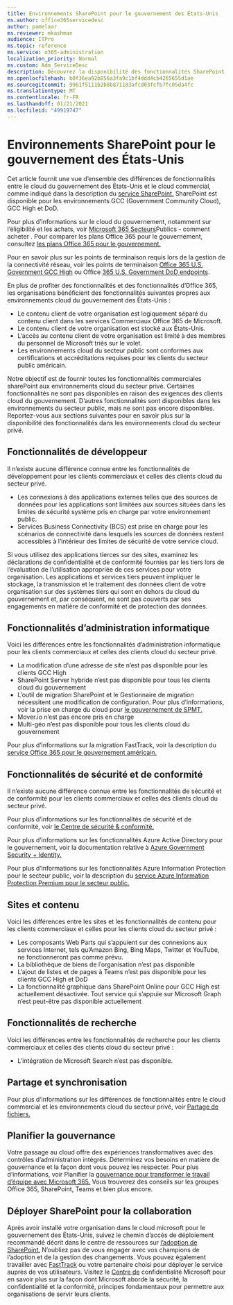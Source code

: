 ```yaml
---
title: Environnements SharePoint pour le gouvernement des États-Unis
ms.author: office365servicedesc
author: pamelaar
ms.reviewer: mkashman
audience: ITPro
ms.topic: reference
ms.service: o365-administration
localization_priority: Normal
ms.custom: Adm_ServiceDesc
description: Découvrez la disponibilité des fonctionnalités SharePoint pour les clients cloud du gouvernement des États-Unis.
ms.openlocfilehash: b0f36ea92b856a3fa9c1bf4ddd4cb4265655d1ae
ms.sourcegitcommit: 9961f5111b2b8b871183afcd03fcfb7fc05da4fc
ms.translationtype: MT
ms.contentlocale: fr-FR
ms.lasthandoff: 01/21/2021
ms.locfileid: "49919747"
---
```

# <a name="sharepoint-for-us-government-environments"></a>Environnements SharePoint pour le gouvernement des États-Unis

Cet article fournit une vue d’ensemble des différences de fonctionnalités entre le cloud du gouvernement des États-Unis et le cloud commercial, comme indiqué dans la description du [service SharePoint.](/office365/servicedescriptions/sharepoint-online-service-description/sharepoint-online-service-description) SharePoint est disponible pour les environnements GCC (Government Community Cloud), GCC High et DoD. 

Pour plus d’informations sur le cloud du gouvernement, notamment sur l’éligibilité et les achats, voir [Microsoft 365 Secteurs](/office365/servicedescriptions/office-365-platform-service-description/office-365-us-government/microsoft-365-government-how-to-buy)Publics - comment acheter . Pour comparer les plans Office 365 pour le gouvernement, consultez [les plans Office 365 pour le gouvernement.](https://www.microsoft.com/microsoft-365/government/compare-office-365-government-plans?rtc=1#EligibilityRequirements)

Pour en savoir plus sur les points de terminaison requis lors de la gestion de la connectivité réseau, voir les points de terminaison [Office 365 U.S. Government GCC High](/office365/enterprise/office-365-u-s-government-gcc-high-endpoints#sharepoint-online-and-onedrive-for-business) ou Office [365 U.S. Government DoD endpoints](/office365/enterprise/office-365-u-s-government-dod-endpoints#sharepoint-online-and-onedrive-for-business).

En plus de profiter des fonctionnalités et des fonctionnalités d’Office 365, les organisations bénéficient des fonctionnalités suivantes propres aux environnements cloud du gouvernement des États-Unis :

-   Le contenu client de votre organisation est logiquement séparé du contenu client dans les services Commerciaux Office 365 de Microsoft.
-   Le contenu client de votre organisation est stocké aux États-Unis.
-   L’accès au contenu client de votre organisation est limité à des membres du personnel de Microsoft triés sur le volet.
-   Les environnements cloud du secteur public sont conformes aux certifications et accréditations requises pour les clients du secteur public américain.

Notre objectif est de fournir toutes les fonctionnalités commerciales sharePoint aux environnements cloud du secteur privé. Certaines fonctionnalités ne sont pas disponibles en raison des exigences des clients cloud du gouvernement. D’autres fonctionnalités sont disponibles dans les environnements du secteur public, mais ne sont pas encore disponibles. Reportez-vous aux sections suivantes pour en savoir plus sur la disponibilité des fonctionnalités dans les environnements cloud du secteur privé.

## <a name="developer-features"></a>Fonctionnalités de développeur

Il n’existe aucune différence connue entre les fonctionnalités de développement pour les clients commerciaux et celles des clients cloud du secteur privé.

- Les connexions à des applications externes telles que des sources de données pour les applications sont limitées aux sources situées dans les limites de sécurité système pris en charge par votre environnement public.
- Services Business Connectivity (BCS) est prise en charge pour les scénarios de connectivité dans lesquels les sources de données restent accessibles à l’intérieur des limites de sécurité de votre service cloud.

Si vous utilisez des applications tierces sur des sites, examinez les déclarations de confidentialité et de conformité fournies par les tiers lors de l’évaluation de l’utilisation appropriée de ces services pour votre organisation. Les applications et services tiers peuvent impliquer le stockage, la transmission et le traitement des données client de votre organisation sur des systèmes tiers qui sont en dehors du cloud du gouvernement et, par conséquent, ne sont pas couverts par ses engagements en matière de conformité et de protection des données. 

## <a name="it-admin-features"></a>Fonctionnalités d’administration informatique

Voici les différences entre les fonctionnalités d’administration informatique pour les clients commerciaux et celles des clients cloud du secteur privé.

- La modification d’une adresse de site n’est pas disponible pour les clients GCC High
- SharePoint Server hybride n’est pas disponible pour tous les clients cloud du gouvernement
- L’outil de migration SharePoint et le Gestionnaire de migration nécessitent une modification de configuration. Pour plus d’informations, voir la prise en charge du cloud pour [le gouvernement de SPMT.](/sharepointmigration/spmt-install-issues#government-cloud-support)
- Mover.io n’est pas encore pris en charge
- Multi-géo n’est pas disponible pour tous les clients cloud du gouvernement

Pour plus d’informations sur la migration FastTrack, voir la description du [service Office 365 pour le gouvernement américain.](/office365/servicedescriptions/office-365-platform-service-description/office-365-us-government/office-365-us-government#data-migrations-performed-by-fasttrack)

## <a name="security-and-compliance-features"></a>Fonctionnalités de sécurité et de conformité

Il n’existe aucune différence connue entre les fonctionnalités de sécurité et de conformité pour les clients commerciaux et celles des clients cloud du secteur privé.

Pour plus d’informations sur les fonctionnalités de sécurité et de conformité, voir [le Centre de sécurité & conformité.](https://docs.microsoft.com/office365/servicedescriptions/office-365-platform-service-description/office-365-securitycompliance-center)

Pour plus d’informations sur les fonctionnalités Azure Active Directory pour le gouvernement, voir la documentation relative à [Azure Government Security + Identity.](/azure/azure-government/documentation-government-services-securityandidentity#azure-active-directory) 

Pour plus d’informations sur les fonctionnalités Azure Information Protection pour le secteur public, voir la description du [service Azure Information Protection Premium pour le secteur public.](/enterprise-mobility-security/solutions/ems-aip-premium-govt-service-description) 

## <a name="sites-and-content"></a>Sites et contenu

Voici les différences entre les sites et les fonctionnalités de contenu pour les clients commerciaux et celles pour les clients cloud du secteur privé :

- Les composants Web Parts qui s’appuient sur des connexions aux services Internet, tels qu’Amazon Bing, Bing Maps, Twitter et YouTube, ne fonctionneront pas comme prévu.
- La bibliothèque de biens de l’organisation n’est pas disponible
- L’ajout de listes et de pages à Teams n’est pas disponible pour les clients GCC High et DoD
- La fonctionnalité graphique dans SharePoint Online pour GCC High est actuellement désactivée. Tout service qui s’appuie sur Microsoft Graph n’est peut-être pas disponible actuellement

## <a name="search-features"></a>Fonctionnalités de recherche

Voici les différences entre les fonctionnalités de recherche pour les clients commerciaux et celles des clients cloud du secteur privé :

- L’intégration de Microsoft Search n’est pas disponible.

## <a name="sharing-and-sync"></a>Partage et synchronisation

Pour plus d’informations sur les différences de fonctionnalités entre le cloud commercial et les environnements cloud du secteur privé, voir [Partage de fichiers.](/office365/servicedescriptions/office-365-platform-service-description/office-365-us-government/gcc-high-and-dod#file-sharing)

## <a name="plan-for-governance"></a>Planifier la gouvernance

Votre passage au cloud offre des expériences transformatives avec des contrôles d’administration intégrés. Déterminez vos besoins en matière de gouvernance et la façon dont vous pouvez les respecter. Pour plus d’informations, voir Planifier la [gouvernance pour transformer le travail d’équipe avec Microsoft 365.](https://resources.techcommunity.microsoft.com/teamwork-governance/) Vous trouverez des conseils sur les groupes Office 365, SharePoint, Teams et bien plus encore.

## <a name="deploy-sharepoint-for-collaboration"></a>Déployer SharePoint pour la collaboration

Après avoir installé votre organisation dans le cloud microsoft pour le gouvernement des États-Unis, suivez le chemin d’accès de déploiement recommandé décrit dans le centre de ressources sur [l’adoption de SharePoint.](https://resources.techcommunity.microsoft.com/resources/SharePoint-adoption/) N’oubliez pas de vous engager avec vos champions de l’adoption et de la gestion des changements.
Vous pouvez également travailler avec [FastTrack](https://www.microsoft.com/fasttrack) ou votre partenaire choisi pour déployer le service auprès de vos utilisateurs.
Visitez le [Centre de](https://www.microsoft.com/trust-center) confidentialité Microsoft pour en savoir plus sur la façon dont Microsoft aborde la sécurité, la confidentialité et la conformité, principes fondamentaux pour permettre aux organisations de servir leurs clients.
